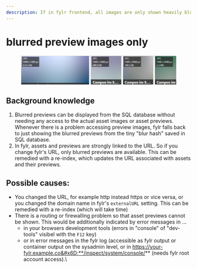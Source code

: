 ```yaml
---
description: If in fylr frontend, all images are only shown heavily blurred
---
```


# blurred preview images only

<figure><img src="../../.gitbook/assets/image (20).png" alt=""><figcaption></figcaption></figure>

## Background knowledge

1. Blurred previews can be displayed from the SQL database without needing any access to the actual asset images or asset previews. Whenever there is a problem accessing preview images, fylr falls back to just showing the blurred previews from the tiny "blur hash" saved in SQL database.
2. In fylr, assets and previews are strongly linked to the URL. So if you change fylr's URL, only blurred previews are available. This can be remedied with a re-index, which updates the URL associated with assets and their previews.

## Possible causes:

* You changed the URL, for example http instead https or vice versa, or you changed the domain name in fylr's `externalURL` setting. This can be remedied with a re-index (which will take time)
* There is a routing or firewalling problem so that asset previews cannot be shown. This would be additionally indicated by error messages in ...&#x20;
  * in your browsers development tools (errors in "console" of "dev-tools" visibel with the `F12` key)&#x20;
  * or in error messages in the fylr log (accessible as fylr output or container output on the sysadmin level, or in https://your-fylr.example.co&#x6D;**/inspect/system/console/** (needs fylr root account access).\
